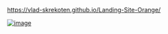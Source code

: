 https://vlad-skrekoten.github.io/Landing-Site-Orange/

<a href="https://vlad-skrekoten.github.io/Landing-Site-Orange/">![image](https://user-images.githubusercontent.com/88341932/236217520-98e3d054-913a-4454-9fc0-ccec6dfb0c66.png)</a>

